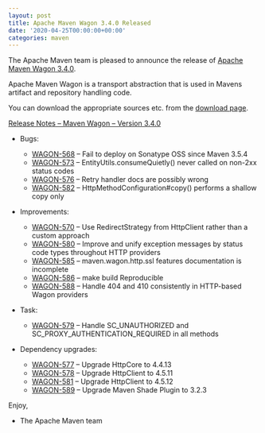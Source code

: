 ```yaml
---
layout: post
title: Apache Maven Wagon 3.4.0 Released
date: '2020-04-25T00:00:00+00:00'
categories: maven
---
```

<div class="entry-content"><p>The Apache Maven team is pleased to announce the release of
<a href="https://maven.apache.org/wagon/">Apache Maven Wagon 3.4.0</a>.</p>

<p>Apache Maven Wagon is a transport abstraction that is used in Mavens
artifact and repository handling code.</p>

<p>You can download the appropriate sources etc. from the <a href="https://maven.apache.org/wagon/download.cgi">download page</a>.</p>

<!-- more -->


<p><a href="https://issues.apache.org/jira/secure/ReleaseNote.jspa?projectId=12318122&amp;version=12346512">Release Notes &ndash; Maven Wagon &ndash; Version 3.4.0</a></p>

<ul>
<li><p>Bugs:</p>

<ul>
<li><a href="https://issues.apache.org/jira/browse/WAGON-568">WAGON-568</a> &ndash; Fail to deploy on Sonatype OSS since Maven 3.5.4</li>
<li><a href="https://issues.apache.org/jira/browse/WAGON-573">WAGON-573</a> &ndash; EntityUtils.consumeQuietly() never called on non-2xx status codes</li>
<li><a href="https://issues.apache.org/jira/browse/WAGON-576">WAGON-576</a> &ndash; Retry handler docs are possibly wrong</li>
<li><a href="https://issues.apache.org/jira/browse/WAGON-582">WAGON-582</a> &ndash; HttpMethodConfiguration#copy() performs a shallow copy only</li>
</ul>
</li>
<li><p>Improvements:</p>

<ul>
<li><a href="https://issues.apache.org/jira/browse/WAGON-570">WAGON-570</a> &ndash; Use RedirectStrategy from HttpClient rather than a custom approach</li>
<li><a href="https://issues.apache.org/jira/browse/WAGON-580">WAGON-580</a> &ndash; Improve and unify exception messages by status code types throughout HTTP providers</li>
<li><a href="https://issues.apache.org/jira/browse/WAGON-585">WAGON-585</a> &ndash; maven.wagon.http.ssl features documentation is incomplete</li>
<li><a href="https://issues.apache.org/jira/browse/WAGON-586">WAGON-586</a> &ndash; make build Reproducible</li>
<li><a href="https://issues.apache.org/jira/browse/WAGON-588">WAGON-588</a> &ndash; Handle 404 and 410 consistently in HTTP-based Wagon providers</li>
</ul>
</li>
<li><p>Task:</p>

<ul>
<li><a href="https://issues.apache.org/jira/browse/WAGON-579">WAGON-579</a> &ndash; Handle SC_UNAUTHORIZED and SC_PROXY_AUTHENTICATION_REQUIRED in all methods</li>
</ul>
</li>
<li><p>Dependency upgrades:</p>

<ul>
<li><a href="https://issues.apache.org/jira/browse/WAGON-577">WAGON-577</a> &ndash; Upgrade HttpCore to 4.4.13</li>
<li><a href="https://issues.apache.org/jira/browse/WAGON-578">WAGON-578</a> &ndash; Upgrade HttpClient to 4.5.11</li>
<li><a href="https://issues.apache.org/jira/browse/WAGON-581">WAGON-581</a> &ndash; Upgrade HttpClient to 4.5.12</li>
<li><a href="https://issues.apache.org/jira/browse/WAGON-589">WAGON-589</a> &ndash; Upgrade Maven Shade Plugin to 3.2.3</li>
</ul>
</li>
</ul>


<p>Enjoy,</p>

<ul>
<li>The Apache Maven team</li>
</ul>
